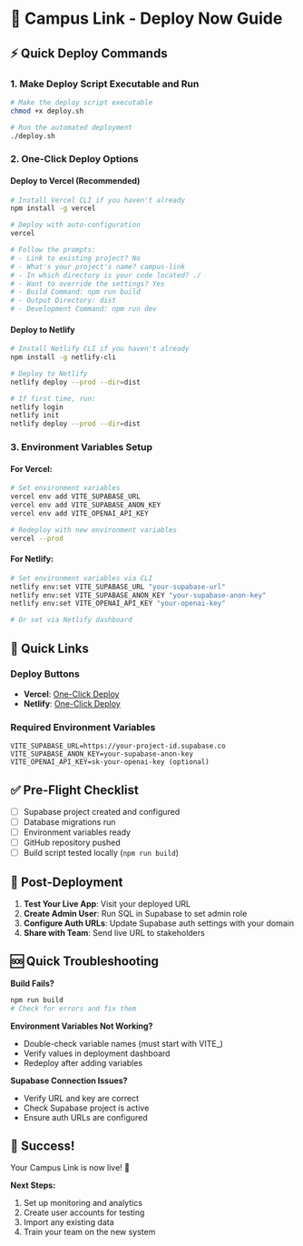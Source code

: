 # 🚀 Campus Link - Deploy Now Guide

## ⚡ Quick Deploy Commands

### 1. Make Deploy Script Executable and Run

```bash
# Make the deploy script executable
chmod +x deploy.sh

# Run the automated deployment
./deploy.sh
```

### 2. One-Click Deploy Options

#### Deploy to Vercel (Recommended)
```bash
# Install Vercel CLI if you haven't already
npm install -g vercel

# Deploy with auto-configuration
vercel

# Follow the prompts:
# - Link to existing project? No
# - What's your project's name? campus-link
# - In which directory is your code located? ./
# - Want to override the settings? Yes
# - Build Command: npm run build
# - Output Directory: dist
# - Development Command: npm run dev
```

#### Deploy to Netlify
```bash
# Install Netlify CLI if you haven't already
npm install -g netlify-cli

# Deploy to Netlify
netlify deploy --prod --dir=dist

# If first time, run:
netlify login
netlify init
netlify deploy --prod --dir=dist
```

### 3. Environment Variables Setup

#### For Vercel:
```bash
# Set environment variables
vercel env add VITE_SUPABASE_URL
vercel env add VITE_SUPABASE_ANON_KEY
vercel env add VITE_OPENAI_API_KEY

# Redeploy with new environment variables
vercel --prod
```

#### For Netlify:
```bash
# Set environment variables via CLI
netlify env:set VITE_SUPABASE_URL "your-supabase-url"
netlify env:set VITE_SUPABASE_ANON_KEY "your-supabase-anon-key"  
netlify env:set VITE_OPENAI_API_KEY "your-openai-key"

# Or set via Netlify dashboard
```

## 🔗 Quick Links

### Deploy Buttons
- **Vercel**: [One-Click Deploy](https://vercel.com/new/clone?repository-url=https://github.com/your-username/campus-link)
- **Netlify**: [One-Click Deploy](https://app.netlify.com/start/deploy?repository=https://github.com/your-username/campus-link)

### Required Environment Variables
```env
VITE_SUPABASE_URL=https://your-project-id.supabase.co
VITE_SUPABASE_ANON_KEY=your-supabase-anon-key
VITE_OPENAI_API_KEY=sk-your-openai-key (optional)
```

## ✅ Pre-Flight Checklist

- [ ] Supabase project created and configured
- [ ] Database migrations run
- [ ] Environment variables ready
- [ ] GitHub repository pushed
- [ ] Build script tested locally (`npm run build`)

## 🎯 Post-Deployment

1. **Test Your Live App**: Visit your deployed URL
2. **Create Admin User**: Run SQL in Supabase to set admin role
3. **Configure Auth URLs**: Update Supabase auth settings with your domain
4. **Share with Team**: Send live URL to stakeholders

## 🆘 Quick Troubleshooting

**Build Fails?**
```bash
npm run build
# Check for errors and fix them
```

**Environment Variables Not Working?**
- Double-check variable names (must start with VITE_)
- Verify values in deployment dashboard
- Redeploy after adding variables

**Supabase Connection Issues?**
- Verify URL and key are correct
- Check Supabase project is active
- Ensure auth URLs are configured

## 🎉 Success!

Your Campus Link is now live! 🚀

**Next Steps:**
1. Set up monitoring and analytics
2. Create user accounts for testing
3. Import any existing data
4. Train your team on the new system